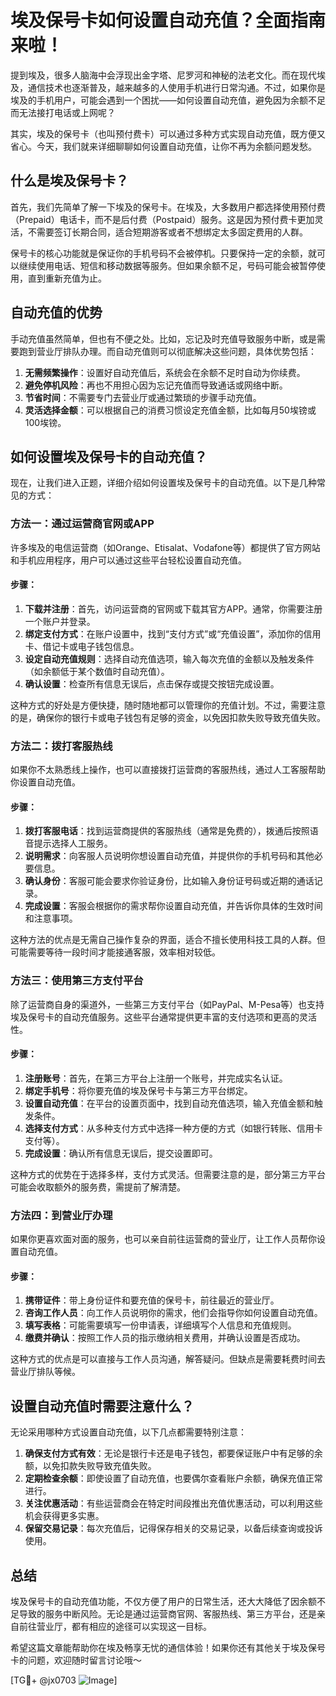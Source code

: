 # 埃及保号卡如何设置自动充值？全面指南来啦！

提到埃及，很多人脑海中会浮现出金字塔、尼罗河和神秘的法老文化。而在现代埃及，通信技术也逐渐普及，越来越多的人使用手机进行日常沟通。不过，如果你是埃及的手机用户，可能会遇到一个困扰——如何设置自动充值，避免因为余额不足而无法接打电话或上网呢？

其实，埃及的保号卡（也叫预付费卡）可以通过多种方式实现自动充值，既方便又省心。今天，我们就来详细聊聊如何设置自动充值，让你不再为余额问题发愁。

## 什么是埃及保号卡？

首先，我们先简单了解一下埃及的保号卡。在埃及，大多数用户都选择使用预付费（Prepaid）电话卡，而不是后付费（Postpaid）服务。这是因为预付费卡更加灵活，不需要签订长期合同，适合短期游客或者不想绑定太多固定费用的人群。

保号卡的核心功能就是保证你的手机号码不会被停机。只要保持一定的余额，就可以继续使用电话、短信和移动数据等服务。但如果余额不足，号码可能会被暂停使用，直到重新充值为止。

## 自动充值的优势

手动充值虽然简单，但也有不便之处。比如，忘记及时充值导致服务中断，或是需要跑到营业厅排队办理。而自动充值则可以彻底解决这些问题，具体优势包括：

1. **无需频繁操作**：设置好自动充值后，系统会在余额不足时自动为你续费。
2. **避免停机风险**：再也不用担心因为忘记充值而导致通话或网络中断。
3. **节省时间**：不需要专门去营业厅或通过繁琐的步骤手动充值。
4. **灵活选择金额**：可以根据自己的消费习惯设定充值金额，比如每月50埃镑或100埃镑。

## 如何设置埃及保号卡的自动充值？

现在，让我们进入正题，详细介绍如何设置埃及保号卡的自动充值。以下是几种常见的方式：

### 方法一：通过运营商官网或APP

许多埃及的电信运营商（如Orange、Etisalat、Vodafone等）都提供了官方网站和手机应用程序，用户可以通过这些平台轻松设置自动充值。

#### 步骤：
1. **下载并注册**：首先，访问运营商的官网或下载其官方APP。通常，你需要注册一个账户并登录。
2. **绑定支付方式**：在账户设置中，找到“支付方式”或“充值设置”，添加你的信用卡、借记卡或电子钱包信息。
3. **设定自动充值规则**：选择自动充值选项，输入每次充值的金额以及触发条件（如余额低于某个数值时自动充值）。
4. **确认设置**：检查所有信息无误后，点击保存或提交按钮完成设置。

这种方式的好处是方便快捷，随时随地都可以管理你的充值计划。不过，需要注意的是，确保你的银行卡或电子钱包有足够的资金，以免因扣款失败导致充值失败。

### 方法二：拨打客服热线

如果你不太熟悉线上操作，也可以直接拨打运营商的客服热线，通过人工客服帮助你设置自动充值。

#### 步骤：
1. **拨打客服电话**：找到运营商提供的客服热线（通常是免费的），拨通后按照语音提示选择人工服务。
2. **说明需求**：向客服人员说明你想设置自动充值，并提供你的手机号码和其他必要信息。
3. **确认身份**：客服可能会要求你验证身份，比如输入身份证号码或近期的通话记录。
4. **完成设置**：客服会根据你的需求帮你设置自动充值，并告诉你具体的生效时间和注意事项。

这种方法的优点是无需自己操作复杂的界面，适合不擅长使用科技工具的人群。但可能需要等待一段时间才能接通客服，效率相对较低。

### 方法三：使用第三方支付平台

除了运营商自身的渠道外，一些第三方支付平台（如PayPal、M-Pesa等）也支持埃及保号卡的自动充值服务。这些平台通常提供更丰富的支付选项和更高的灵活性。

#### 步骤：
1. **注册账号**：首先，在第三方平台上注册一个账号，并完成实名认证。
2. **绑定手机号**：将你要充值的埃及保号卡与第三方平台绑定。
3. **设置自动充值**：在平台的设置页面中，找到自动充值选项，输入充值金额和触发条件。
4. **选择支付方式**：从多种支付方式中选择一种方便的方式（如银行转账、信用卡支付等）。
5. **完成设置**：确认所有信息无误后，提交设置即可。

这种方式的优势在于选择多样，支付方式灵活。但需要注意的是，部分第三方平台可能会收取额外的服务费，需提前了解清楚。

### 方法四：到营业厅办理

如果你更喜欢面对面的服务，也可以亲自前往运营商的营业厅，让工作人员帮你设置自动充值。

#### 步骤：
1. **携带证件**：带上身份证件和要充值的保号卡，前往最近的营业厅。
2. **咨询工作人员**：向工作人员说明你的需求，他们会指导你如何设置自动充值。
3. **填写表格**：可能需要填写一份申请表，详细填写个人信息和充值规则。
4. **缴费并确认**：按照工作人员的指示缴纳相关费用，并确认设置是否成功。

这种方式的优点是可以直接与工作人员沟通，解答疑问。但缺点是需要耗费时间去营业厅排队等候。

## 设置自动充值时需要注意什么？

无论采用哪种方式设置自动充值，以下几点都需要特别注意：

1. **确保支付方式有效**：无论是银行卡还是电子钱包，都要保证账户中有足够的余额，以免扣款失败导致充值失败。
2. **定期检查余额**：即使设置了自动充值，也要偶尔查看账户余额，确保充值正常进行。
3. **关注优惠活动**：有些运营商会在特定时间段推出充值优惠活动，可以利用这些机会获得更多实惠。
4. **保留交易记录**：每次充值后，记得保存相关的交易记录，以备后续查询或投诉使用。

## 总结

埃及保号卡的自动充值功能，不仅方便了用户的日常生活，还大大降低了因余额不足导致的服务中断风险。无论是通过运营商官网、客服热线、第三方平台，还是亲自前往营业厅，都有相应的途径可以实现这一目标。

希望这篇文章能帮助你在埃及畅享无忧的通信体验！如果你还有其他关于埃及保号卡的问题，欢迎随时留言讨论哦～

[TG💪+ @jx0703 ![Image](https://github.com/user-attachments/assets/dbca1d08-cadb-493c-b0ec-ad6f7a83f270)]